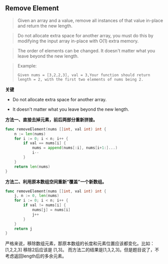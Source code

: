 ## Remove Element
> Given an array and a value, remove all instances of that value in-place and return the new length.

> Do not allocate extra space for another array, you must do this by modifying the input array in-place with O(1) extra memory.

> The order of elements can be changed. It doesn't matter what you leave beyond the new length.

> Example:
> 
> `Given nums = [3,2,2,3], val = 3,Your function should return length = 2, with the first two elements of nums being 2.`

**关键**

- Do not allocate extra space for another array.

- It doesn't matter what you leave beyond the new length.

**方法一、直接去掉元素，前后两部分重新拼接。**
```Go
func removeElement(nums []int, val int) int {
    n := len(nums)
    for i := 0; i < n; i++ {
    	if val == nums[i] {
    		nums = append(nums[:i], nums[i+1:]...)
    		i--
    	}
    }
    return len(nums)
}
```
**方法二、利用原本数组空间重新“覆盖”一个新数组。**
```Go
func removeElement(nums []int, val int) int {
    j, n := 0, len(nums)
    for i := 0; i < n; i++ {
    	if val != nums[i] {
    		nums[j] = nums[i]
    		j++
    	}
    }
    return j
}
```
严格来说，移除数组元素，那原本数组的长度和元素位置应该都变化。比如：[1,2,2,3] 移除2后应该是 [1,3]。
而方法二的结果是[1,3,2,3]。但是题目说了，不考虑返回length后的多余元素。



